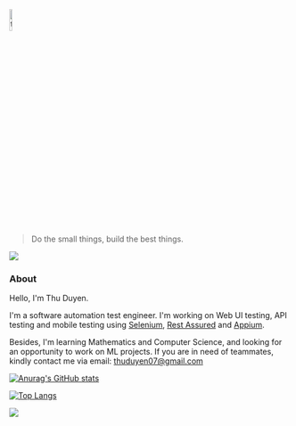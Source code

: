 <img src="https://scontent.fsgn5-12.fna.fbcdn.net/v/t39.30808-6/273016505_3126543380959498_3108587536232685403_n.jpg?_nc_cat=102&ccb=1-5&_nc_sid=a4a2d7&_nc_ohc=lh7E1L-q2sMAX-yvKcg&_nc_ht=scontent.fsgn5-12.fna&oh=00_AT9Gr2JhwYIhgo9Kah_Bv9IiYl3pucNPXrAOD-HyTzNrlQ&oe=62309EE0" alt="thuduyen07" width=10% height=10%>

>Do the small things, build the best things.

![](https://komarev.com/ghpvc/?username=thuduyen07)

### About
Hello, I'm Thu Duyen. 

I'm a software automation test engineer. I'm working on Web UI testing, API testing and mobile testing using [Selenium](https://www.selenium.dev/), [Rest Assured](https://github.com/rest-assured/rest-assured) and [Appium](https://appium.io/).

Besides, I'm learning Mathematics and Computer Science, and looking for an opportunity to work on ML projects. If you are in need of teammates, kindly contact me via email: thuduyen07@gmail.com


[![Anurag's GitHub stats](https://github-readme-stats.vercel.app/api?username=thuduyen07)](https://github.com/anuraghazra/github-readme-stats&show_icons=true)

[![Top Langs](https://github-readme-stats.vercel.app/api/top-langs/?username=thuduyen07&langs_count=5&layout=compact)](https://github.com/anuraghazra/github-readme-stats)

![](https://github-profile-summary-cards.vercel.app/api/cards/profile-details?username=thuduyen07&theme=nord_bright)


<!--
**Reference**
1. https://rahuldkjain.github.io/gh-profile-readme-generator/
2. https://github.com/antonkomarev/github-profile-views-counter
3. https://github.com/gautamkrishnar/blog-post-workflow
4. [Làm đẹp Github Profile với README.md (kaopiz.com)](https://kipalog.kaopiz.com/posts/Lam-dep-Github-Profile-voi-README-md)
5. [Basic writing and formatting syntax - GitHub Docs](https://docs.github.com/en/get-started/writing-on-github/getting-started-with-writing-and-formatting-on-github/basic-writing-and-formatting-syntax)
6. [emoji-cheat-sheet/README.md at master · ikatyang/emoji-cheat-sheet (github.com)](https://github.com/ikatyang/emoji-cheat-sheet/blob/master/README.md)
7. [github-readme-stats/readme.md at master · anuraghazra/github-readme-stats](https://github.com/anuraghazra/github-readme-stats/blob/master/readme.md#customization)
-->
